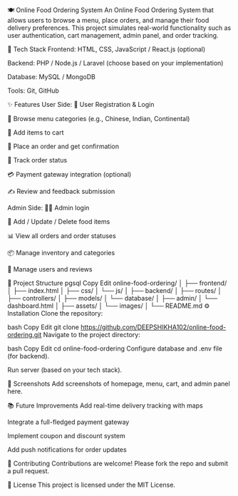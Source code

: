🍽️ Online Food Ordering System
An Online Food Ordering System that allows users to browse a menu, place orders, and manage their food delivery preferences. This project simulates real-world functionality such as user authentication, cart management, admin panel, and order tracking.

🔧 Tech Stack
Frontend: HTML, CSS, JavaScript / React.js (optional)

Backend: PHP / Node.js / Laravel (choose based on your implementation)

Database: MySQL / MongoDB

Tools: Git, GitHub

✨ Features
User Side:
🔐 User Registration & Login

📜 Browse menu categories (e.g., Chinese, Indian, Continental)

🛒 Add items to cart

🧾 Place an order and get confirmation

🔎 Track order status

💳 Payment gateway integration (optional)

✍️ Review and feedback submission

Admin Side:
🧑‍💼 Admin login

🍕 Add / Update / Delete food items

📊 View all orders and order statuses

📦 Manage inventory and categories

👥 Manage users and reviews

📁 Project Structure
pgsql
Copy
Edit
online-food-ordering/
│
├── frontend/
│   ├── index.html
│   ├── css/
│   └── js/
│
├── backend/
│   ├── routes/
│   ├── controllers/
│   ├── models/
│   └── database/
│
├── admin/
│   └── dashboard.html
│
├── assets/
│   └── images/
│
└── README.md
⚙️ Installation
Clone the repository:

bash
Copy
Edit
git clone https://github.com/DEEPSHIKHA102/online-food-ordering.git
Navigate to the project directory:

bash
Copy
Edit
cd online-food-ordering
Configure database and .env file (for backend).

Run server (based on your tech stack).

📸 Screenshots
Add screenshots of homepage, menu, cart, and admin panel here.

📚 Future Improvements
Add real-time delivery tracking with maps

Integrate a full-fledged payment gateway

Implement coupon and discount system

Add push notifications for order updates

🤝 Contributing
Contributions are welcome! Please fork the repo and submit a pull request.

📄 License
This project is licensed under the MIT License.
